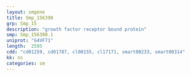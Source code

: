 ```yaml
---
layout: smgene
title: Smp_156390
grp: Smp_15
description: "growth factor receptor bound protein"
smp: Smp_156390.1
uniprot: "G4VF71"
length:  2595
cdd: "cd01259, cd01787, cl00155, cl17171, smart00233, smart00314"
kk: ns
categories: sm
---
```

